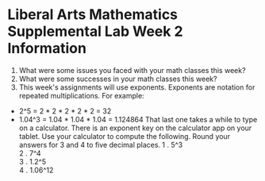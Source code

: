# Liberal Arts Mathematics Supplemental Lab Week 2 Information

1. What were some issues you faced with your math classes this week?
2. What were some successes in your math classes this week?
3. This week's assignments will use exponents. Exponents are notation for repeated multiplications. For example:
* 2^5 = 2 * 2 * 2 * 2 * 2 = 32
* 1.04^3 = 1.04 * 1.04 * 1.04 = 1.124864
That last one takes a while to type on a calculator. There is an exponent key on the calculator app on your tablet. Use your calculator to compute the following. Round your answers for 3 and 4 to five decimal places.
  1 . 5^3  
  2 . 7^4  
  3 . 1.2^5  
  4 . 1.06^12